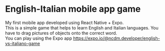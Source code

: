 # English-Italian mobile app game
My first mobile app developed using React Native + Expo.<br>
This is a simple game that helps to learn English and Italian languages. You have to drag pictures of objects onto the correct word.<br>
You can play using the Expo app https://expo.io/@ncdm.developer/english-vs-italiano-game
